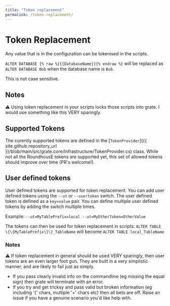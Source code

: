 ```yaml
---
title: "Token replacement"
permalink: /token-replacement/
---
```

# Token Replacement
Any value that is in the configuration can be tokenised in the scripts.

`ALTER DATABASE {% raw %}{{DatabaseName}}{% endraw %}` will be replaced as `ALTER DATABASE Bob` when the database name is `Bob`.  

This is not case sensitive.

## Notes
⚠ Using token replacement in your scripts locks those scripts into grate. I would use something like this VERY sparingly.

## Supported Tokens
The curently supported tokens are defined in the [`TokenProvider`]({{ site.github.repository_url }}/blob/main/src/grate.core/Infrastructure/TokenProvider.cs) class.  While not all the RoundhousE tokens are supported yet, this set of allowed tokens should improve over time (PR's welcome!).
 
## User defined tokens
User defined tokens are supported for token replacement. You can add user defined tokens using the `--ut` or `--usertoken` switch. The user defined token is defined as a `key=value` pair. You can define multiple user defined tokens by adding the switch multiple times.

Example:
`--ut=MyTablePrefix=local --ut=MyOtherToken=OtherValue`

The tokens can then be used for token replacement in scripts:
`ALTER TABLE \{\{MyTablePrefix\}\}_TableName` will become `ALTER TABLE local_TableName`

### Notes
⚠ If token replacement in general should be used VERY sparingly, then user tokens are an even larger foot gun.  They are built in a very simplistic manner, and are likely to fail just as simply.

- If you pass clearly invalid info on the commandline (eg missing the equal sign) then grate will terminate with an error.
- If you try and get tricksy and pass valid but broken information (eg including '{' chars, multiple '=' chars etc) then all bets are off.  Raise an issue if you have a genuine scenario you'd like help with.
